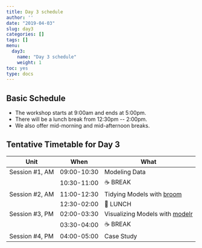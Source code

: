```yaml
---
title: Day 3 schedule
author: ''
date: "2019-04-03"
slug: day3
categories: []
tags: []
menu:
  day3:
    name: "Day 3 schedule"
    weight: 1
toc: yes
type: docs
---
```


## Basic Schedule

* The workshop starts at 9:00am and ends at 5:00pm.
* There will be a lunch break from 12:30pm -- 2:00pm.
* We also offer mid-morning and mid-afternoon breaks.

## Tentative Timetable for Day 3

| Unit           | When          | What                                                             |
|----------------|---------------|------------------------------------------------------------------|
| Session #1, AM | 09:00-10:30   | Modeling Data                                                    |
|                | 10:30-11:00   | :coffee: BREAK                                                   |
| Session #2, AM | 11:00-12:30   | Tidying Models with [broom](https://broom.tidyverse.org)         |
|                | 12:30-02:00   | :fork_and_knife: LUNCH                                           |
| Session #3, PM | 02:00-03:30   | Visualizing Models with [modelr](https://modelr.tidyverse.org)   |
|                | 03:30-04:00   | :coffee: BREAK                                                   |
| Session #4, PM | 04:00-05:00   | Case Study                                                       |

